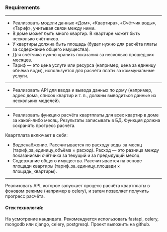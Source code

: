 ### Requirements
------------------
- Реализовать модели данных «Дом», «Квартира», «Счётчик воды», «Тариф», учитывая связи между ними.
- В доме может быть много квартир. В квартире может быть несколько счётчиков.
- У квартиры должна быть площадь (будет нужно для расчёта платы за содержание общего имущества).
- Для счётчика нужно хранить показания за несколько прошедших месяцев.
- Тариф — это цена услуги или ресурса (например, цена за единицу объёма воды), используется для расчёта платы за коммунальные услуги.
---------------------
- Реализовать API для ввода и вывода данных по дому (например, адрес дома, список квартир и т. п., должны выводиться данные из нескольких моделей).
----------------------
- Реализовать функцию расчёта квартплаты для всех квартир в доме за какой-либо месяц. Результаты записывать в БД. Функция должна сохранять прогресс расчёта.
  
Квартплата включает в себя:
  - Водоснабжение. Рассчитывается по расходу воды за месяц (тариф_за_единицу_объёма × расход). Расход — это разница между показаниями счётчика за текущий и за предыдущий месяц.
  - Содержание общего имущества. Рассчитывается на основе площади квартиры (тариф_за_единицу_площади × площадь_квартиры).
-------------------------------------
Реализовать API, которое запускает процесс расчёта квартплаты в фоновом режиме (например в celery), и затем позволяет получить прогресс расчёта.

#### Стек технологий:
На усмотрение кандидата. Рекомендуется использовать fastapi, celery, mongodb или django, celery, postgresql.
Проект выложить на github.
